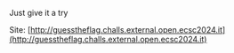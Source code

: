 Just give it a try

Site: [http://guesstheflag.challs.external.open.ecsc2024.it](http://guesstheflag.challs.external.open.ecsc2024.it)
